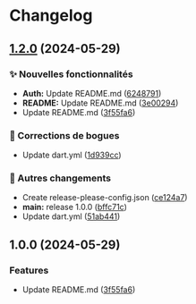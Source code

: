 # Changelog

## [1.2.0](https://github.com/lsaudon/lilo/compare/lilo-v1.1.0...lilo-v1.2.0) (2024-05-29)


### ✨ Nouvelles fonctionnalités

* **Auth:** Update README.md ([6248791](https://github.com/lsaudon/lilo/commit/6248791a4bec6293150b31aee873e1ba65e36483))
* **README:** Update README.md ([3e00294](https://github.com/lsaudon/lilo/commit/3e002946d91eb123bcbe054621cbca952971992c))
* Update README.md ([3f55fa6](https://github.com/lsaudon/lilo/commit/3f55fa6ec2b494c561704bc1d76739416ccbfa31))


### 🐛 Corrections de bogues

* Update dart.yml ([1d939cc](https://github.com/lsaudon/lilo/commit/1d939cc1fa84223051a53612f879a97bdb9bec11))


### 👷 Autres changements

* Create release-please-config.json ([ce124a7](https://github.com/lsaudon/lilo/commit/ce124a7084ca8f1699188eefa6303cacc6d5526e))
* **main:** release 1.0.0 ([bffc71c](https://github.com/lsaudon/lilo/commit/bffc71cf14e14c7f019a130e3d2eb39b25ecd8e5))
* Update dart.yml ([51ab441](https://github.com/lsaudon/lilo/commit/51ab441aad6cda47e588e1a145a81dc0dbe90fec))

## 1.0.0 (2024-05-29)


### Features

* Update README.md ([3f55fa6](https://github.com/lsaudon/lilo/commit/3f55fa6ec2b494c561704bc1d76739416ccbfa31))
